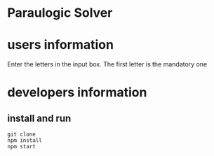 # Paraulogic Solver

# users information

Enter the letters in the input box. The first letter is the mandatory one



# developers information

## install and run

```
git clone
npm install
npm start
```

